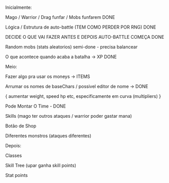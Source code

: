 Inicialmente:
	
Mago / Warrior / Drag funfar / Mobs funfarem  DONE

Lógica /  Estrutura de auto-battle (TEM COMO PERDER POR RNG) DONE

DECIDE O QUE VAI FAZER ANTES E DEPOIS AUTO-BATTLE COMEÇA DONE

Random mobs (stats aleatorios) semi-done - precisa balancear

O que acontece quando acaba a batalha -> XP DONE

Meio:

Fazer algo pra usar os moneys -> ITEMS

Arrumar os nomes de baseChars / possivel editor de nome -> DONE

{
  aumentar weight, speed hp etc, especificamente em curva (multipliers)
}

Pode Montar O Time - DONE

Skills (mago ter outros ataques / warrior poder gastar mana)

Botão de Shop

Diferentes monstros (ataques diferentes)

Depois:

Classes

Skill Tree (upar ganha skill points)

Stat points